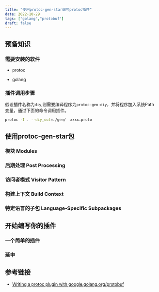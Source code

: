 ```yaml
---
title: "使用protoc-gen-star编写protoc插件"
date: 2022-10-29
tags: ["golang","protobuf"]
draft: false
---
```


## 预备知识

### 需要安装的软件

+ protoc

+ golang

### 插件调用步骤

  假设插件名称为`diy`,则需要编译程序为`protoc-gen-diy`，并将程序加入系统Path变量，通过下面的命令调用插件。

```bash
protoc -I . --diy_out=./gen/  xxxx.proto
```
##  使用protoc-gen-star包

### 模块 Modules

### 后期处理 Post Processing

### 访问者模式 Visitor Pattern

### 构建上下文 Build Context

### 特定语言的子包 Language-Specific Subpackages

## 开始编写你的插件
### 一个简单的插件
### 延申

## 参考链接

+ [Writing a protoc plugin with google.golang.org/protobuf](https://medium.com/@tim.r.coulson/writing-a-protoc-plugin-with-google-golang-org-protobuf-cd5aa75f5777)

